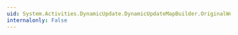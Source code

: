 ```yaml
---
uid: System.Activities.DynamicUpdate.DynamicUpdateMapBuilder.OriginalWorkflowDefinition
internalonly: False
---
```


